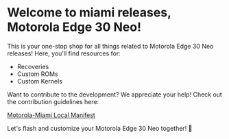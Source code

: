 # Welcome to miami releases, Motorola Edge 30 Neo!

This is your one-stop shop for all things related to Motorola Edge 30 Neo releases! Here, you'll find resources for:

* Recoveries
* Custom ROMs
* Custom Kernels

Want to contribute to the development? We appreciate your help! Check out the contribution guidelines here:

[Motorola-Miami Local Manifest](https://github.com/Motorola-Miami/Local-Manifest)

Let's flash and customize your Motorola Edge 30 Neo together! 🚀
